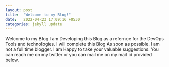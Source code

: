 ```yaml
---
layout: post
title:  "Welcome to my Blog!"
date:   2022-04-23 17:09:16 +0530
categories: jekyll update
---
```

Welcome to my Blog I am Developing this Blog as a refernce for the DevOps Tools and technologies. I will complete this Blog As soon as possible. I am not a full time blogger. I am Happy to take your valuable suggestions. You can reach me on my twitter or you can mail me on my mail id provided below.


